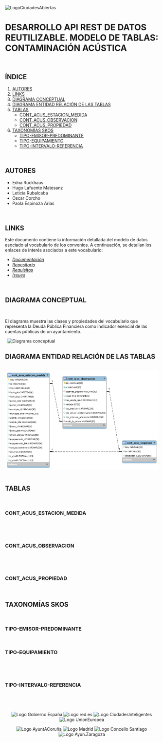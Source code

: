 

<img src="https://ciudadesabiertas.es/assets/img/cabiertas/logo.svg" alt="LogoCiudadesAbiertas" width="200"/> 

# DESARROLLO API REST DE DATOS REUTILIZABLE. MODELO DE TABLAS: 	CONTAMINACIÓN ACÚSTICA

&nbsp;

## **ÍNDICE**   
1. [AUTORES](#id1)
2. [LINKS](#id2)
3. [DIAGRAMA CONCEPTUAL](#id3)
4. [DIAGRAMA ENTIDAD RELACIÓN DE LAS TABLAS](#id40)
5. [TABLAS](#id4)  
    - [CONT_ACUS_ESTACION_MEDIDA](#id5)  
    - [CONT_ACUS_OBSERVACION](#id6)  
    - [CONT_ACUS_PROPIEDAD](#id7)  
6. [TAXONOMÍAS SKOS](#id111)
    - [TIPO-EMISOR-PREDOMINANTE](#id12)
    - [TIPO-EQUIPAMIENTO](#id13)
    - [TIPO-INTERVALO-REFERENCIA](#id14)


&nbsp;

## AUTORES <a name="id1"></a>
- Edna Ruckhaus
- Hugo Lafuente Matesanz
- Leticia Rubalcaba
- Oscar Corcho
- Paola Espinoza Arias


&nbsp;

## LINKS <a name="id2"></a>


Este documento contiene la información detallada del modelo de datos asociado al vocabulario de los convenios. A continuación, se detallan los enlaces de interés asociados a este vocabulario:

- *[Documentación](http://vocab.ciudadesabiertas.es/def/medio-ambiente/contaminacion-acustica/index-es.html)*
- *[Repositorio](https://github.com/CiudadesAbiertas/vocab-medio-ambiente-contaminacion-acustica)*
- *[Requisitos](https://github.com/CiudadesAbiertas/vocab-medio-ambiente-contaminacion-acustica/tree/master/requirements)*
- *[Issues](https://github.com/CiudadesAbiertas/vocab-medio-ambiente-contaminacion-acustica/issues)*


&nbsp;

## DIAGRAMA CONCEPTUAL <a name="id3"></a>
&nbsp;

El diagrama muestra las clases y propiedades del vocabulario que representa la Deuda Pública Financiera como indicador esencial de las cuentas públicas de un ayuntamiento.

&nbsp;
![Diagrama conceptual](http://vocab.ciudadesabiertas.es/def/medio-ambiente/contaminacion-acustica/resources/images/modeloConceptualContaminacionAcustica-EstacionDeMedida.png)
&nbsp;



## DIAGRAMA ENTIDAD RELACIÓN DE LAS TABLAS <a name="id40"></a>

&nbsp;
![Diagrama Entidad Relación](contaminacionAcustica.png)
&nbsp;


## TABLAS <a name="id4"></a>    

[comment]: <!!!!!!!!!!!!!!!!!!!!!!!!!!!!!!!!!!!!!!!!!!!!!!!!!!!!!!!!!!!!!!!!!!!!!!!!!!!!!!!!!!!!!!!!> 
&nbsp;
### CONT_ACUS_ESTACION_MEDIDA <a name="id5"></a>
&nbsp;



[comment]: <!!!!!!!!!!!!!!!!!!!!!!!!!!!!!!!!!!!!!!!!!!!!!!!!!!!!!!!!!!!!!!!!!!!!!!!!!!!!!!!!!!!!!!!!> 
&nbsp;
### CONT_ACUS_OBSERVACION <a name="id6"></a>
&nbsp;



[comment]: <!!!!!!!!!!!!!!!!!!!!!!!!!!!!!!!!!!!!!!!!!!!!!!!!!!!!!!!!!!!!!!!!!!!!!!!!!!!!!!!!!!!!!!!!> 
&nbsp;
### CONT_ACUS_PROPIEDAD <a name="id7"></a>
&nbsp;


## TAXONOMÍAS SKOS <a name="id111"></a>

&nbsp;
### TIPO-EMISOR-PREDOMINANTE <a name="id12"></a>

[comment]: <!!!!!!!!!!!!!!!!!!!!!!!!!!!!!!!!!!!!!!!!!!!!!!!!!!!!!!!!!!!!!!!!!!!!!!!!!!!!!!!!!!!!!!!!> 
&nbsp;
### TIPO-EQUIPAMIENTO <a name="id13"></a>
&nbsp;



[comment]: <!!!!!!!!!!!!!!!!!!!!!!!!!!!!!!!!!!!!!!!!!!!!!!!!!!!!!!!!!!!!!!!!!!!!!!!!!!!!!!!!!!!!!!!!> 
&nbsp;
### TIPO-INTERVALO-REFERENCIA <a name="id14"></a>
&nbsp;



[comment]: <!!!!!!!!!!!!!!!!!!!!!!!!!!!!!!!!!!!!!!!!!!!!!!!!!!!!!!!!!!!!!!!!!!!!!!!!!!!!!!!!!!!!!!!!> 

&nbsp;








<p float="right" align="center">
<img src="https://ciudadesabiertas.es/assets/img/cabiertas/gobEspana-logo.svg" alt="Logo Gobierno España" width="200"/>
<img src="https://ciudadesabiertas.es/assets/img/cabiertas/red-logo.svg" alt="Logo red.es" width="150"/>
<img src="https://ciudadesabiertas.es/assets/img/cabiertas/ciudadesInteligentes-logo.svg" alt="Logo CiudadesInteligentes" width="150"/>
<img src="https://ciudadesabiertas.es/assets/img/cabiertas/unionEuropea-logo.svg" alt="Logo UnionEuropea" width="200"/>
</p>


<p float="right" align="center">
<img src="https://ciudadesabiertas.es/assets/img/cabiertas/ayuntAcoruna-logo.svg" alt="Logo AyuntACoruña" width="200"/>
<img src="https://ciudadesabiertas.es/assets/img/cabiertas/ayuntMadrid-logo.svg" alt="Logo Madrid" width="100"/>
<img src="https://ciudadesabiertas.es/assets/img/cabiertas/ayuntSantiagoCompostela-logo.svg" alt="Logo Concello Santiago" width="200"/>
<img src="https://ciudadesabiertas.es/assets/img/cabiertas/ayuntZaragoza-logo.svg" alt="Logo Ayun.Zaragoza" width="200"/>
</p>




